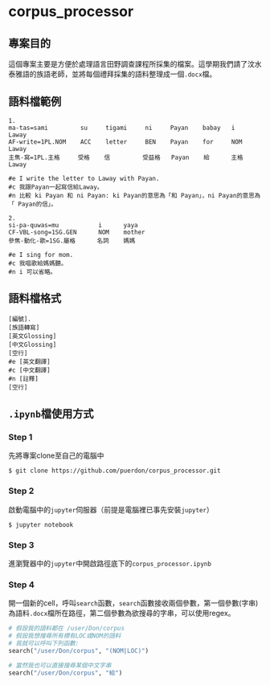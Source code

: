 # corpus_processor

## 專案目的
這個專案主要是方便於處理語言田野調查課程所採集的檔案。這學期我們請了汶水泰雅語的族語老師，並將每個禮拜採集的語料整理成一個`.docx`檔。

## 語料檔範例
```
1.
ma-tas=sami         su     tigami     ni     Payan    babay   i    Laway
AF-write=1PL.NOM    ACC    letter     BEN    Payan    for     NOM  Laway
主焦-寫=1PL.主格     受格    信         受益格   Payan    給      主格  Laway

#e I write the letter to Laway with Payan.  
#c 我跟Payan一起寫信給Laway。   
#n 比較 ki Payan 和 ni Payan: ki Payan的意思為「和 Payan」，ni Payan的意思為「 Payan的信」。

2.
si-pa-quwas=mu           i      yaya
CF-VBL-song=1SG.GEN      NOM    mother
參焦-動化-歌=1SG.屬格      名詞    媽媽
 
#e I sing for mom.
#c 我唱歌給媽媽聽。
#n i 可以省略。
```

## 語料檔格式
```
[編號].
[族語轉寫]
[英文Glossing]
[中文Glossing]
[空行]
#e [英文翻譯]
#c [中文翻譯]
#n [註釋]
[空行]
```

## `.ipynb`檔使用方式
### Step 1
先將專案clone至自己的電腦中
```
$ git clone https://github.com/puerdon/corpus_processor.git
```

### Step 2
啟動電腦中的`jupyter`伺服器（前提是電腦裡已事先安裝`jupyter`）
```
$ jupyter notebook
```

### Step 3
進瀏覽器中的`jupyter`中開啟路徑底下的`corpus_processor.ipynb`

### Step 4
開一個新的cell，呼叫`search`函數，`search`函數接收兩個參數，第一個參數(字串)為語料`.docx`檔所在路徑，第二個參數為欲搜尋的字串，可以使用regex。

```python
# 假設我的語料都在 /user/Don/corpus
# 假設我想搜尋所有標有LOC或NOM的語料
# 我就可以呼叫下列函數:
search("/user/Don/corpus", "(NOM|LOC)")

# 當然我也可以直接搜尋某個中文字串
search("/user/Don/corpus", "給")
```
